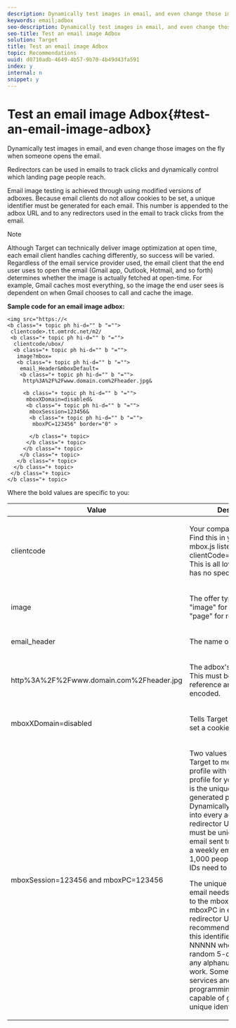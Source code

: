 ```yaml
---
description: Dynamically test images in email, and even change those images on the fly when someone opens the email.
keywords: email;adbox
seo-description: Dynamically test images in email, and even change those images on the fly when someone opens the email.
seo-title: Test an email image Adbox
solution: Target
title: Test an email image Adbox
topic: Recommendations
uuid: d0710adb-4649-4b57-9b70-4b49d43fa591
index: y
internal: n
snippet: y
---
```


# Test an email image Adbox{#test-an-email-image-adbox}

Dynamically test images in email, and even change those images on the fly when someone opens the email.

Redirectors can be used in emails to track clicks and dynamically control which landing page people reach.

Email image testing is achieved through using modified versions of adboxes. Because email clients do not allow cookies to be set, a unique identifier must be generated for each email. This number is appended to the adbox URL and to any redirectors used in the email to track clicks from the email.

>[!NOTE]
>
>Although Target can technically deliver image optimization at open time, each email client handles caching differently, so success will be varied. Regardless of the email service provider used, the email client that the end user uses to open the email (Gmail app, Outlook, Hotmail, and so forth) determines whether the image is actually fetched at open-time. For example, Gmail caches most everything, so the image the end user sees is dependent on when Gmail chooses to call and cache the image.

**Sample code for an email image adbox:**

```
<img src="https://<
<b class="+ topic ph hi-d="" b "="">
 clientcode>.tt.omtrdc.net/m2/​
 <b class="+ topic ph hi-d="" b "="">
  clientcode/ubox/​
  <b class="+ topic ph hi-d="" b "="">
   image?mbox=​
   <b class="+ topic ph hi-d="" b "="">
    email_Header&mboxDefault=​
    <b class="+ topic ph hi-d="" b "="">
     http%3A%2F%2Fwww.domain.com%2Fheader.jpg&​ 
         
     <b class="+ topic ph hi-d="" b "="">
      mboxXDomain=disabled&​
      <b class="+ topic ph hi-d="" b "="">
       mboxSession=123456&​
       <b class="+ topic ph hi-d="" b "="">
        mboxPC=123456" border="0" >

       </b class="+ topic>
      </b class="+ topic>
     </b class="+ topic>
    </b class="+ topic>
   </b class="+ topic>
  </b class="+ topic>
 </b class="+ topic>
</b class="+ topic>
```

Where the bold values are specific to you:

<table id="table_13516D41801B4E58AC6E7724DF168C7B"> 
 <thead> 
  <tr> 
   <th colname="col1" class="entry"> Value </th> 
   <th colname="col2" class="entry"> Description </th> 
  </tr>
 </thead>
 <tbody> 
  <tr> 
   <td colname="col1"> <p>clientcode </p> </td> 
   <td colname="col2"> <p>Your company's client code. Find this in your <span class="codeph"> at.js</span> or <span class="codeph"> mbox.js</span> listed as <span class="codeph"> clientCode='yourclientcode'</span>. This is all lower case and has no special characters. </p> </td> 
  </tr> 
  <tr> 
   <td colname="col1"> <p>image </p> </td> 
   <td colname="col2"> <p> The offer type. It is always "image" for graphic ads and "page" for redirectors. </p> </td> 
  </tr> 
  <tr> 
   <td colname="col1"> <p>email_header </p> </td> 
   <td colname="col2"> <p>The name of the adbox. </p> </td> 
  </tr> 
  <tr> 
   <td colname="col1"> <p>http%3A%2F%2Fwww.domain.com%2Fheader.jpg </p> </td> 
   <td colname="col2"> <p>The adbox's default content. This must be an absolute reference and must be URL encoded. </p> </td> 
  </tr> 
  <tr> 
   <td colname="col1"> <p>mboxXDomain=disabled </p> </td> 
   <td colname="col2"> <p> Tells <span class="keyword"> Target</span> to not attempt to set a cookie. </p> </td> 
  </tr> 
  <tr> 
   <td colname="col1"> <p>mboxSession=123456 and mboxPC=123456 </p> </td> 
   <td colname="col2"> <p>Two values required by <span class="keyword"> Target</span> to merge this user's profile with the existing profile for your site. 123456 is the unique identifier generated per email. Dynamically insert this value into every adbox and redirector URL. This number must be unique for each email sent to each person. If a weekly email is sent to 1,000 people, 1,000 unique IDs need to be generated. </p> <p class="- topic/p ">The unique identifier per email needs to be assigned to the <span class="+ topic/ph pr-d/codeph codeph"> mboxSession</span> and <span class="+ topic/ph pr-d/codeph codeph"> mboxPC</span> in each adbox and redirector URL. The recommended format for this identifier is <span class="+ topic/ph pr-d/codeph codeph"> timestamp-NNNNN</span> where <span class="+ topic/keyword sw-d/varname varname"> NNNNN</span> is a random 5-digit number, but any alphanumeric format will work. Some mass e-mail services and any programming language are capable of generating this unique identifier. </p> </td> 
  </tr> 
 </tbody> 
</table>

